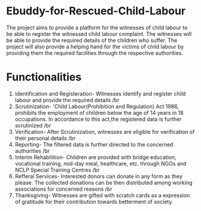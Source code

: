 # Ebuddy-for-Rescued-Child-Labour
The project aims to provide a platform for the witnesses of child labour to be able to register the witnessed child labour complaint. The witnesses will be able to provide the required details of the children who suffer.
The project will also provide a helping hand for the victims of child labour by providing them the required facilities through the respective authorities.

# Functionalities
1. Identification and Registeration- Witnesses identify and register child labour and provide the required details /br
2. Scrutinization- 'Child Labour(Prohibition and Regulation) Act 1986, prohibits the employment of children below the age of 14 years in 18 occupations. In accordance to this act,the registered data is further scrutinized /br
3. Verification- After Scrutinization, witnesses are eligible for verification of their personal details /br
4. Reporting- The filtered data is further directed to the concerned authorities /br
5. Interim Rehabilition- Children are provided with bridge education, vocational training, mid-day meal, healthcare, etc. through NGOs and NCLP Special Training Centres /br
6. Refferal Services- Interested donors can donate in any form as they please. The collected donations can be then distributed among working associations for concerned reasons /br
7. Thanksgiving- Witnesses are gifted with scratch cards as a expression of gratitude for their contribution towards betterment of society
